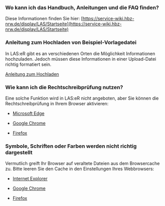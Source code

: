 ### Wo kann ich das Handbuch, Anleitungen und die FAQ finden?

Diese Informationen finden Sie hier: [https://service-wiki.hbz-nrw.de/display/LAS/Startseite](https://service-wiki.hbz-nrw.de/display/LAS/Startseite)

### Anleitung zum Hochladen von Beispiel-Vorlagedatei

In LAS:eR gibt es an verschiedenen Orten die Möglichkeit Informationen hochzuladen. Jedoch müssen diese Informationen in einer Upload-Datei richtig formatiert sein.

[Anleitung zum Hochladen]({{url_laser}}/profile/importManuel)

### Wie kann ich die Rechtschreibprüfung nutzen?

Eine solche Funktion wird in LAS:eR nicht angeboten, aber Sie können die Rechtschreibprüfung in Ihrem Browser aktivieren:

* [Microsoft Edge](https://support.microsoft.com/de-de/office/microsoft-editor-pr%C3%BCft-die-grammatik-und-mehr-in-dokumenten-%D0%B5-mails-und-im-internet-91ecbe1b-d021-4e9e-a82e-abc4cd7163d7)

* [Google Chrome](https://support.google.com/chrome/answer/12027911?hl=de)

* [Firefox](https://support.mozilla.org/de/kb/Rechtschreibpruefung-nutzen)

### Symbole, Schriften oder Farben werden nicht richtig dargestellt

Vermutlich greift Ihr Browser auf veraltete Dateien aus dem Browsercache zu. Bitte leeren Sie den Cache in den Einstellungen Ihres Webbrowsers:

* [Internet Explorer](https://support.microsoft.com/de-de/help/17438/windows-internet-explorer-view-delete-browsing-history)

* [Google Chrome](https://support.google.com/chrome/answer/2392709?hl=de&ref_topic=7438008)

* [Firefox](https://support.mozilla.org/de/kb/Wie-Sie-den-Cache-leeren-konnen#w_cache-manuell-leeren)
